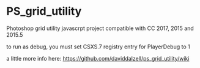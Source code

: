 # PS_grid_utility

Photoshop grid utility javascrpt project compatible with CC 2017, 2015 and 2015.5

to run as debug, you must set CSXS.7 registry entry for PlayerDebug to 1 

a little more info here:
https://github.com/daviddalzell/ps_grid_utility/wiki
